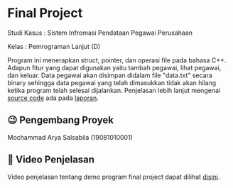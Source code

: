 # Final Project

Studi Kasus : Sistem Infromasi Pendataan Pegawai Perusahaan

Kelas : Pemrograman Lanjut (D)

Program ini menerapkan struct, pointer, dan operasi file pada bahasa C++. Adapun fitur yang dapat digunakan yaitu tambah pegawai, lihat pegawai, dan keluar.
Data pegawai akan disimpan didalam file "data.txt" secara binary sehingga data pegawai yang telah dimasukkan tidak akan hilang ketika program telah selesai dijalankan.
Penjelasan lebih lanjut mengenai [source code](https://github.com/arryaaas/Programming-Algorithms/blob/master/Final%20Project/19081010001_Mochammad_Arya_Salsabila_FP_Pemlan.cpp) 
ada pada [laporan](https://github.com/arryaaas/Programming-Algorithms/blob/master/Final%20Project/19081010001_Mochammad%20Arya%20Salsabila_FP%20Pemlan.pdf).

## :wink: Pengembang Proyek

Mochammad Arya Salsabila (19081010001)

## :movie_camera: Video Penjelasan 

Video penjelasan tentang demo program final project dapat dilihat [disini](https://youtu.be/mQwKyYcde4U).
